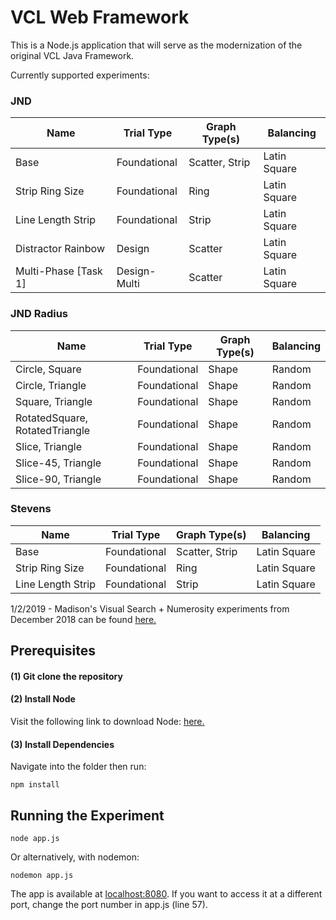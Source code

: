 # VCL Web Framework

This is a Node.js application that will serve as the modernization of the original VCL Java Framework.

Currently supported experiments:

### JND

| Name                           | Trial Type      | Graph Type(s)   | Balancing       |
| ------------------------------ | --------------- | --------------- | --------------- |
| Base                           | Foundational    | Scatter, Strip  | Latin Square    |
| Strip Ring Size                | Foundational    | Ring            | Latin Square    |
| Line Length Strip              | Foundational    | Strip           | Latin Square    |
| Distractor Rainbow             | Design          | Scatter         | Latin Square    |
| Multi-Phase [Task 1]           | Design-Multi    | Scatter         | Latin Square    |


### JND Radius

| Name                           | Trial Type      | Graph Type(s)   | Balancing       |
| ------------------------------ | --------------- | --------------- | --------------- |
| Circle, Square                 | Foundational    | Shape           | Random          |
| Circle, Triangle               | Foundational    | Shape           | Random          |
| Square, Triangle               | Foundational    | Shape           | Random          |
| RotatedSquare, RotatedTriangle | Foundational    | Shape           | Random          |
| Slice, Triangle                | Foundational    | Shape           | Random          |
| Slice-45, Triangle             | Foundational    | Shape           | Random          |
| Slice-90, Triangle             | Foundational    | Shape           | Random          |

### Stevens

| Name                           | Trial Type      | Graph Type(s)   | Balancing       |
| ------------------------------ | --------------- | --------------- | --------------- |
| Base                           | Foundational    | Scatter, Strip  | Latin Square    |
| Strip Ring Size                | Foundational    | Ring            | Latin Square    |
| Line Length Strip              | Foundational    | Strip           | Latin Square    |
      
1/2/2019 - Madison's Visual Search + Numerosity experiments from December 2018 can be found [here.](https://github.com/Wongelawit/Correlation_MultipleEnsemble/tree/Numerosity-Task)
  
## Prerequisites

#### (1) Git clone the repository
#### (2) Install Node

Visit the following link to download Node: [here.](https://nodejs.org/en/)

#### (3) Install Dependencies

Navigate into the folder then run:

```
npm install
```

## Running the Experiment

```
node app.js
```

Or alternatively, with nodemon:

```
nodemon app.js
```

The app is available at [localhost:8080](localhost:8080). If you want to access it at a different port, change the port number in app.js (line 57). 
